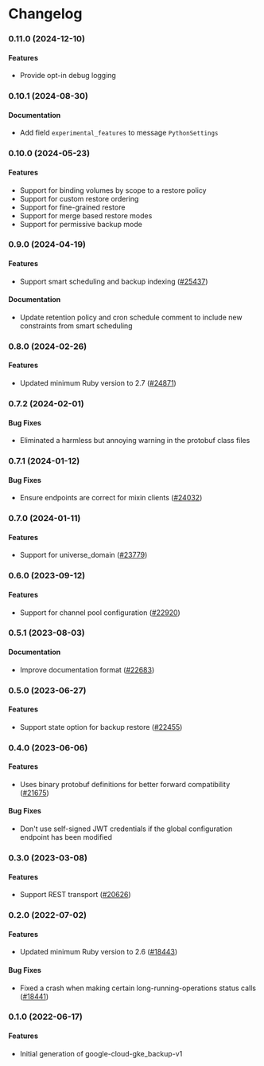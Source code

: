 # Changelog

### 0.11.0 (2024-12-10)

#### Features

* Provide opt-in debug logging 

### 0.10.1 (2024-08-30)

#### Documentation

* Add field `experimental_features` to message `PythonSettings` 

### 0.10.0 (2024-05-23)

#### Features

* Support for binding volumes by scope to a restore policy 
* Support for custom restore ordering 
* Support for fine-grained restore 
* Support for merge based restore modes 
* Support for permissive backup mode 

### 0.9.0 (2024-04-19)

#### Features

* Support smart scheduling and backup indexing ([#25437](https://github.com/googleapis/google-cloud-ruby/issues/25437)) 
#### Documentation

* Update retention policy and cron schedule comment to include new constraints from smart scheduling 

### 0.8.0 (2024-02-26)

#### Features

* Updated minimum Ruby version to 2.7 ([#24871](https://github.com/googleapis/google-cloud-ruby/issues/24871)) 

### 0.7.2 (2024-02-01)

#### Bug Fixes

* Eliminated a harmless but annoying warning in the protobuf class files 

### 0.7.1 (2024-01-12)

#### Bug Fixes

* Ensure endpoints are correct for mixin clients ([#24032](https://github.com/googleapis/google-cloud-ruby/issues/24032)) 

### 0.7.0 (2024-01-11)

#### Features

* Support for universe_domain ([#23779](https://github.com/googleapis/google-cloud-ruby/issues/23779)) 

### 0.6.0 (2023-09-12)

#### Features

* Support for channel pool configuration ([#22920](https://github.com/googleapis/google-cloud-ruby/issues/22920)) 

### 0.5.1 (2023-08-03)

#### Documentation

* Improve documentation format ([#22683](https://github.com/googleapis/google-cloud-ruby/issues/22683)) 

### 0.5.0 (2023-06-27)

#### Features

* Support state option for backup restore ([#22455](https://github.com/googleapis/google-cloud-ruby/issues/22455)) 

### 0.4.0 (2023-06-06)

#### Features

* Uses binary protobuf definitions for better forward compatibility ([#21675](https://github.com/googleapis/google-cloud-ruby/issues/21675)) 
#### Bug Fixes

* Don't use self-signed JWT credentials if the global configuration endpoint has been modified 

### 0.3.0 (2023-03-08)

#### Features

* Support REST transport ([#20626](https://github.com/googleapis/google-cloud-ruby/issues/20626)) 

### 0.2.0 (2022-07-02)

#### Features

* Updated minimum Ruby version to 2.6 ([#18443](https://github.com/googleapis/google-cloud-ruby/issues/18443)) 
#### Bug Fixes

* Fixed a crash when making certain long-running-operations status calls ([#18441](https://github.com/googleapis/google-cloud-ruby/issues/18441)) 

### 0.1.0 (2022-06-17)

#### Features

* Initial generation of google-cloud-gke_backup-v1
